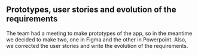 ## Prototypes, user stories and evolution of the requirements
The team had a meeting to make prototypes of the app, so in the meantime we decided to make two, one in Figma and the other in Powerpoint. Also, we corrected the user stories and write the evolution of the requirements. 
